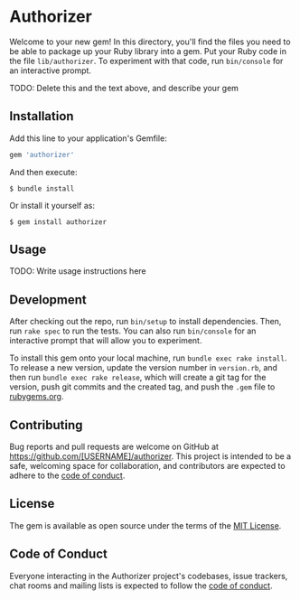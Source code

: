 # Authorizer

Welcome to your new gem! In this directory, you'll find the files you need to be able to package up your Ruby library into a gem. Put your Ruby code in the file `lib/authorizer`. To experiment with that code, run `bin/console` for an interactive prompt.

TODO: Delete this and the text above, and describe your gem

## Installation

Add this line to your application's Gemfile:

```ruby
gem 'authorizer'
```

And then execute:

    $ bundle install

Or install it yourself as:

    $ gem install authorizer

## Usage

TODO: Write usage instructions here

## Development

After checking out the repo, run `bin/setup` to install dependencies. Then, run `rake spec` to run the tests. You can also run `bin/console` for an interactive prompt that will allow you to experiment.

To install this gem onto your local machine, run `bundle exec rake install`. To release a new version, update the version number in `version.rb`, and then run `bundle exec rake release`, which will create a git tag for the version, push git commits and the created tag, and push the `.gem` file to [rubygems.org](https://rubygems.org).

## Contributing

Bug reports and pull requests are welcome on GitHub at https://github.com/[USERNAME]/authorizer. This project is intended to be a safe, welcoming space for collaboration, and contributors are expected to adhere to the [code of conduct](https://github.com/[USERNAME]/authorizer/blob/master/CODE_OF_CONDUCT.md).

## License

The gem is available as open source under the terms of the [MIT License](https://opensource.org/licenses/MIT).

## Code of Conduct

Everyone interacting in the Authorizer project's codebases, issue trackers, chat rooms and mailing lists is expected to follow the [code of conduct](https://github.com/[USERNAME]/authorizer/blob/master/CODE_OF_CONDUCT.md).
